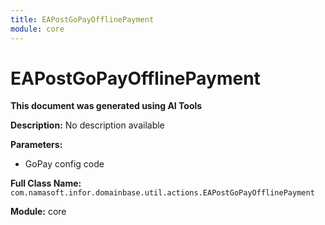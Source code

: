 ```yaml
---
title: EAPostGoPayOfflinePayment
module: core
---
```



<div class='entity-flows'>

# EAPostGoPayOfflinePayment

**This document was generated using AI Tools**

**Description:** No description available

**Parameters:**
- GoPay config code

**Full Class Name:** `com.namasoft.infor.domainbase.util.actions.EAPostGoPayOfflinePayment`

**Module:** core


</div>

